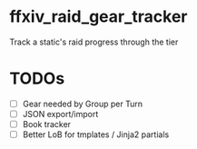 # ffxiv_raid_gear_tracker
Track a static's raid progress through the tier

# TODOs
- [ ] Gear needed by Group per Turn
- [ ] JSON export/import
- [ ] Book tracker
- [ ] Better LoB for tmplates / Jinja2 partials